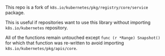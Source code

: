 This repo is a fork of `k8s.io/kubernetes/pkg/registry/core/service` package.

This is useful if repositories want to use this library without importing
`k8s.io/kubernetes` repository.

All of the functions remain untouched except `func (r *Range) Snapshot()` for
which that function was re-written to avoid importing `k8s.io/kubernetes/pkg/apis/core`.
